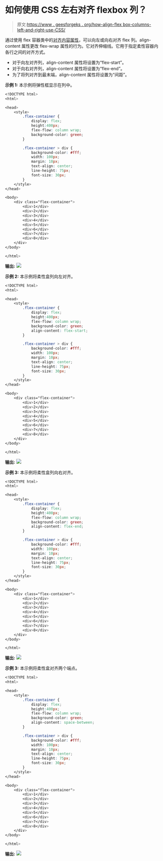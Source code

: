 # 如何使用 CSS 左右对齐 flexbox 列？

> 原文:[https://www . geesforgeks . org/how-align-flex box-columns-left-and-right-use-CSS/](https://www.geeksforgeeks.org/how-to-align-flexbox-columns-left-and-right-using-css/)

通过使用 flex 容器类中的[对齐内容属性](https://www.geeksforgeeks.org/css-align-content-property/)，可以向左或向右对齐 flex 列。align-content 属性更改 flex-wrap 属性的行为。它对齐伸缩线。它用于指定柔性容器内各行之间的对齐方式。

*   对于向左对齐列，align-content 属性将设置为“flex-start”。
*   对于向右对齐列，align-content 属性将设置为“flex-end”。
*   为了将列对齐到最末端，align-content 属性将设置为“间距”。

**示例 1:** 本示例将弹性框显示在列中。

```css
<!DOCTYPE html>
<html>

<head>
    <style>
        .flex-container {
            display: flex;
            height:400px;
            flex-flow: column wrap;
            background-color: green;
        }

        .flex-container > div {
            background-color: #fff;
            width: 100px;
            margin: 10px;
            text-align: center;
            line-height: 75px;
            font-size: 30px;
        }
    </style>
</head>

<body>
    <div class="flex-container">
        <div>1</div>
        <div>2</div>
        <div>3</div> 
        <div>4</div>
        <div>5</div>
        <div>6</div>
        <div>7</div> 
        <div>8</div> 
    </div>
</body>

</html>
```

**输出:**
![](img/0f0171db6d3e7861c49f0e8fc5245a32.png)

**示例 2:** 本示例将柔性盒列向左对齐。

```css
<!DOCTYPE html>
<html>

<head>
    <style>
        .flex-container {
            display: flex;
            height:400px;
            flex-flow: column wrap;
            background-color: green;
            align-content: flex-start;
        }

        .flex-container > div {
            background-color: #fff;
            width: 100px;
            margin: 10px;
            text-align: center;
            line-height: 75px;
            font-size: 30px;
        }
    </style>
</head>

<body>
    <div class="flex-container">
        <div>1</div>
        <div>2</div>
        <div>3</div> 
        <div>4</div>
        <div>5</div>
        <div>6</div>
        <div>7</div> 
        <div>8</div> 
    </div>
</body>

</html>
```

**输出:**
![](img/6aa8e2fd1141ba25b27fcaaad4ceb8d7.png)

**示例 3:** 本示例将柔性盒列向右对齐。

```css
<!DOCTYPE html>
<html>

<head>
    <style>
        .flex-container {
            display: flex;
            height:400px;
            flex-flow: column wrap;
            background-color: green;
            align-content: flex-end;
        }

        .flex-container > div {
            background-color: #fff;
            width: 100px;
            margin: 10px;
            text-align: center;
            line-height: 75px;
            font-size: 30px;
        }
    </style>
</head>

<body>
    <div class="flex-container">
        <div>1</div>
        <div>2</div>
        <div>3</div> 
        <div>4</div>
        <div>5</div>
        <div>6</div>
        <div>7</div> 
        <div>8</div> 
    </div>
</body>

</html>
```

**输出:**
![](img/c3a3cb5719a2fe38983e7583792bb19f.png)

**示例 3:** 本示例将柔性盒对齐两个端点。

```css
<!DOCTYPE html>
<html>

<head>
    <style>
        .flex-container {
            display: flex;
            height:400px;
            flex-flow: column wrap;
            background-color: green;
            align-content: space-between;
        }

        .flex-container > div {
            background-color: #fff;
            width: 100px;
            margin: 10px;
            text-align: center;
            line-height: 75px;
            font-size: 30px;
        }
    </style>
</head>

<body>
    <div class="flex-container">
        <div>1</div>
        <div>2</div>
        <div>3</div> 
        <div>4</div>
        <div>5</div>
        <div>6</div>
        <div>7</div> 
        <div>8</div> 
    </div>
</body>

</html>
```

**输出:**
![](img/de661423c279ada657a977bfc3a77388.png)